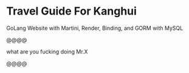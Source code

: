 Travel Guide For Kanghui
=========

GoLang Website with Martini, Render, Binding, and GORM with MySQL



@@@@

what are you fucking doing Mr.X


@@@@
